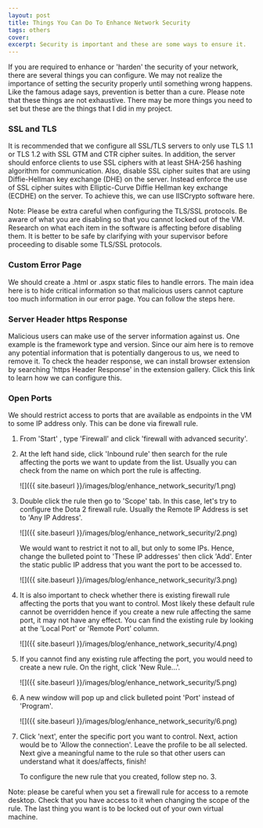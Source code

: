 ```yaml
---
layout: post
title: Things You Can Do To Enhance Network Security
tags: others
cover: 
excerpt: Security is important and these are some ways to ensure it.
---
```


If you are required to enhance or 'harden' the security of your network, there are several things you can configure. We may not realize the importance of setting the security properly until something wrong happens. Like the famous adage says, prevention is better than a cure. Please note that these things are not exhaustive. There may be more things you need to set but these are the things that I did in my project.

### SSL and TLS

It is recommended that we configure all SSL/TLS servers to only use TLS 1.1 or TLS 1.2 with SSL GTM and CTR cipher suites. In addition, the server should enforce clients to use SSL ciphers with at least SHA-256 hashing algorithm for communication. Also, disable SSL cipher suites that are using Diffie-Hellman key exchange (DHE) on the server. Instead enforce the use of SSL cipher suites with Elliptic-Curve Diffie Hellman key exchange (ECDHE) on the server. To achieve this, we can use IISCrypto software here.

Note: Please be extra careful when configuring the TLS/SSL protocols. Be aware of what you are disabling so that you cannot locked out of the VM. Research on what each item in the software is affecting before disabling them. It is better to be safe by clarifying with your supervisor before proceeding to disable some TLS/SSL protocols.

### Custom Error Page

We should create a .html or .aspx static files to handle errors. The main idea here is to hide critical information so that malicious users cannot capture too much information in our error page. You can follow the steps here.

### Server Header https Response
Malicious users can make use of the server information against us. One example is the framework type and version. Since our aim here is to remove any potential information that is potentially dangerous to us, we need to remove it. To check the header response, we can install browser extension by searching 'https Header Response' in the extension gallery. Click this link to learn how we can configure this.

### Open Ports
We should restrict access to ports that are available as endpoints in the VM to some IP address only. This can be done via firewall rule.

1. From 'Start' , type 'Firewall' and click 'firewall with advanced security'.

1. At the left hand side, click 'Inbound rule' then search for the rule affecting the ports we want to update from the list. Usually you can check from the name on which port the rule is affecting.

    ![]({{ site.baseurl }}/images/blog/enhance_network_security/1.png)


1. Double click the rule then go to 'Scope' tab. In this case, let's try to configure the Dota 2 firewall rule. Usually the Remote IP Address is set to 'Any IP Address'.

    ![]({{ site.baseurl }}/images/blog/enhance_network_security/2.png)

    We would want to restrict it not to all, but only to some IPs. Hence, change the bulleted point to 'These IP addresses' then click 'Add'. Enter the static public IP address that you want the port to be accessed to.

    ![]({{ site.baseurl }}/images/blog/enhance_network_security/3.png)

1. It is also important to check whether there is existing firewall rule affecting the ports that you want to control. Most likely these default rule cannot be overridden hence if you create a new rule affecting the same port, it may not have any effect. You can find the existing rule by looking at the 'Local Port' or 'Remote Port' column.

    ![]({{ site.baseurl }}/images/blog/enhance_network_security/4.png)

1. If you cannot find any existing rule affecting the port, you would need to create a new rule. On the right, click 'New Rule...'.

    ![]({{ site.baseurl }}/images/blog/enhance_network_security/5.png)

1. A new window will pop up and click bulleted point 'Port' instead of 'Program'.

    ![]({{ site.baseurl }}/images/blog/enhance_network_security/6.png)

1. Click 'next', enter the specific port you want to control. Next, action would be to 'Allow the connection'. Leave the profile to be all selected. Next give a meaningful name to the rule so that other users can understand what it does/affects, finish!

    To configure the new rule that you created, follow step no. 3.

Note: please be careful when you set a firewall rule for access to a remote desktop. Check that you have access to it when changing the scope of the rule. The last thing you want is to be locked out of your own virtual machine.